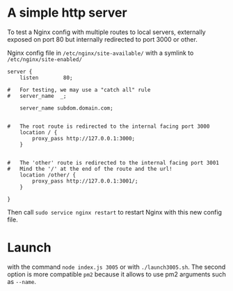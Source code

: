 # A simple http server
To test a Nginx config with multiple routes to local servers, externally exposed on port 80 but internally redirected to port 3000 or other.



Nginx config file in `/etc/nginx/site-available/` with a symlink to `/etc/nginx/site-enabled/`
```
server {
    listen        80;

#   For testing, we may use a "catch all" rule
#   server_name  _;

    server_name subdom.domain.com;


#   The root route is redirected to the internal facing port 3000	
    location / {
        proxy_pass http://127.0.0.1:3000;
    }


#   The 'other' route is redirected to the internal facing port 3001
#   Mind the '/' at the end of the route and the url!	
    location /other/ {
        proxy_pass http://127.0.0.1:3001/;
    }

}
```

Then call `sudo service nginx restart` to restart Nginx with this new config file.

# Launch

with the command `node index.js 3005` or with `./launch3005.sh`. The second option is more compatible `pm2` because it allows to use pm2 arguments such as `--name`.